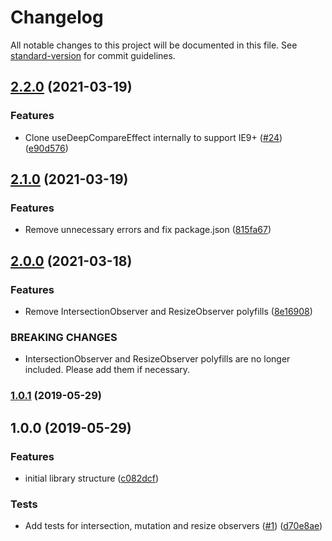 # Changelog

All notable changes to this project will be documented in this file. See [standard-version](https://github.com/conventional-changelog/standard-version) for commit guidelines.

## [2.2.0](https://github.com/ardaogulcan/react-use-observer/compare/v2.1.0...v2.2.0) (2021-03-19)


### Features

* Clone useDeepCompareEffect internally to support IE9+ ([#24](https://github.com/ardaogulcan/react-use-observer/issues/24)) ([e90d576](https://github.com/ardaogulcan/react-use-observer/commit/e90d576))



## [2.1.0](https://github.com/ardaogulcan/react-use-observer/compare/v2.0.0...v2.1.0) (2021-03-19)


### Features

* Remove unnecessary errors and fix package.json ([815fa67](https://github.com/ardaogulcan/react-use-observer/commit/815fa67))



## [2.0.0](https://github.com/ardaogulcan/react-use-observer/compare/v1.0.1...v2.0.0) (2021-03-18)


### Features

* Remove IntersectionObserver and ResizeObserver polyfills ([8e16908](https://github.com/ardaogulcan/react-use-observer/commit/8e16908))


### BREAKING CHANGES

* IntersectionObserver and ResizeObserver polyfills are no longer included. Please
add them if necessary.



### [1.0.1](https://github.com/ardaogulcan/react-use-observer/compare/v1.0.0...v1.0.1) (2019-05-29)



## 1.0.0 (2019-05-29)


### Features

* initial library structure ([c082dcf](https://github.com/ardaogulcan/react-use-observer/commit/c082dcf))


### Tests

* Add tests for intersection, mutation and resize observers ([#1](https://github.com/ardaogulcan/react-use-observer/issues/1)) ([d70e8ae](https://github.com/ardaogulcan/react-use-observer/commit/d70e8ae))
